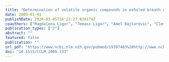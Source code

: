 ```yaml
---
title: "Determination of volatile organic compounds in exhaled breath of patients with lung cancer using solid phase microextraction and gas chromatography mass spectrometry"
date: 2009-01-01
publishDate: 2020-03-05T16:22:27.829174Z
coauthors: ["Magdalena Ligor", "Tomasz Ligor", "Amel Bajtarevic", "Clemens Ager", "Martin Pienz", "Martin Klieber", "Hubert Denz", "Michael Fiegl", "Wolfgang Hilbe", "Wolfgang Weiss", "Peter Lukas", "Herbert Jamnig", "Martin Hackl", "Bogusław Boguslaw Buszewski", "Wolfram Miekisch", "Jochen K. Schubert", "Anton Amann"]
publication_types: ["2"]
abstract: ""
featured: false
publication: ""
url_pdf: "https://www.ncbi.nlm.nih.gov/pubmed/19397483%20http://www.ncbi.nlm.nih.gov/pubmed/19397483%20http://cat.inist.fr/?aModele=afficheN%7B%5C&%7Dcpsidt=21500531"
doi: "10.1515/CCLM.2009.133"
---
```


